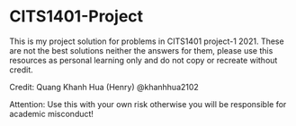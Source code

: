 # CITS1401-Project

This is my project solution for problems in CITS1401 project-1 2021. These are not the best solutions neither the answers for them, please use this resources as personal learning only and do not copy or recreate without credit.

Credit: Quang Khanh Hua (Henry) @khanhhua2102

Attention: Use this with your own risk otherwise you will be responsible for academic misconduct!
